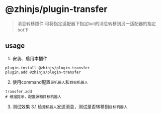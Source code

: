 # @zhinjs/plugin-transfer
> 消息转移插件
> 可将指定适配器下指定bot的消息转移到另一适配器的指定bot下
## usage
1. 安装、启用本插件
```shell
plugin.install @zhinjs/plugin-transfer
plugin.add @zhinjs/plugin-transfer
```
2. 使用command配置`源机器人`和`目标机器人`
```shell
transfer.add
# 根据提示，配置源和目标机器人
```
3. 测试效果
3.1 给`源机器人`发送消息，测试是否转移到`目标机器人`
